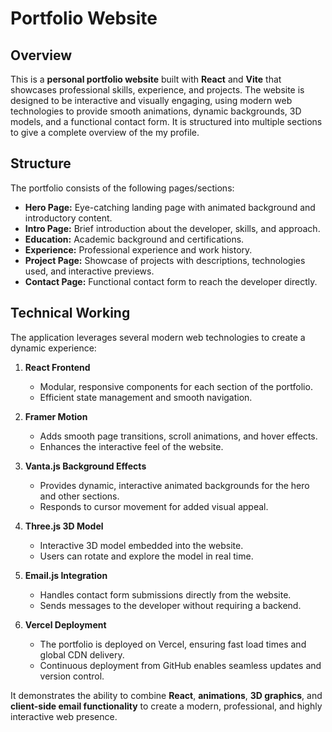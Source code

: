 # Portfolio Website

## Overview

This is a **personal portfolio website** built with **React** and **Vite** that showcases professional skills, experience, and projects. The website is designed to be interactive and visually engaging, using modern web technologies to provide smooth animations, dynamic backgrounds, 3D models, and a functional contact form. It is structured into multiple sections to give a complete overview of the my profile.

## Structure

The portfolio consists of the following pages/sections:

- **Hero Page:** Eye-catching landing page with animated background and introductory content.  
- **Intro Page:** Brief introduction about the developer, skills, and approach.  
- **Education:** Academic background and certifications.  
- **Experience:** Professional experience and work history.  
- **Project Page:** Showcase of projects with descriptions, technologies used, and interactive previews.  
- **Contact Page:** Functional contact form to reach the developer directly.

## Technical Working

The application leverages several modern web technologies to create a dynamic experience:

1. **React Frontend**
   - Modular, responsive components for each section of the portfolio.
   - Efficient state management and smooth navigation.

2. **Framer Motion**
   - Adds smooth page transitions, scroll animations, and hover effects.
   - Enhances the interactive feel of the website.

3. **Vanta.js Background Effects**
   - Provides dynamic, interactive animated backgrounds for the hero and other sections.
   - Responds to cursor movement for added visual appeal.

4. **Three.js 3D Model**
   - Interactive 3D model embedded into the website.
   - Users can rotate and explore the model in real time.

5. **Email.js Integration**
   - Handles contact form submissions directly from the website.
   - Sends messages to the developer without requiring a backend.

6. **Vercel Deployment**
   - The portfolio is deployed on Vercel, ensuring fast load times and global CDN delivery.
   - Continuous deployment from GitHub enables seamless updates and version control.

It demonstrates the ability to combine **React**, **animations**, **3D graphics**, and **client-side email functionality** to create a modern, professional, and highly interactive web presence.
